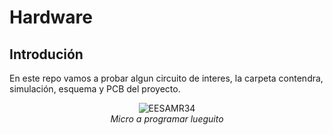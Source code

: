 # Hardware

## Introdución

En este repo vamos a probar algun circuito de interes, la carpeta contendra, simulación, esquema y PCB del proyecto.

<figure>
<center>
<img src='https://github.com/smnar/camara_frio_calor/blob/main/Control_de_Fase_AC_(Temperatura)/Hardware/imagenes/CircuitoControlTempElectronoobs.png' alt='EESAMR34'  />
<figcaption><i>Micro a programar lueguito</i></figcaption></center>
</figure>
